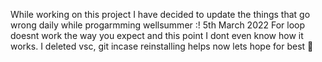 While working on this project I have decided to update the things that go wrong daily while progarmming wellsummer :!
5th March 2022
  For loop doesnt work the way you expect and this point I dont even know how it works. I deleted vsc, git incase reinstalling helps now lets hope for best 🙏
